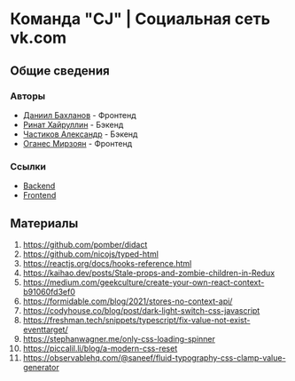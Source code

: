 # Команда "CJ" | Социальная сеть vk.com

## Общие сведения

### Авторы

- [Даниил Бахланов](https://github.com/Similization) - Фронтенд
- [Ринат Хайруллин](https://github.com/rinatkh) - Бэкенд
- [Частиков Александр](https://github.com/papazloynt) - Бэкенд
- [Оганес Мирзоян](https://github.com/senago) - Фронтенд

### Ссылки

- [Backend](https://github.com/go-park-mail-ru/2022_1_CJ)
- [Frontend](https://github.com/frontend-park-mail-ru/2022_1_CJ)

## Материалы

1. https://github.com/pomber/didact
2. https://github.com/nicojs/typed-html
3. https://reactjs.org/docs/hooks-reference.html
4. https://kaihao.dev/posts/Stale-props-and-zombie-children-in-Redux
5. https://medium.com/geekculture/create-your-own-react-context-b91060fd3ef0
6. https://formidable.com/blog/2021/stores-no-context-api/
7. https://codyhouse.co/blog/post/dark-light-switch-css-javascript
8. https://freshman.tech/snippets/typescript/fix-value-not-exist-eventtarget/
9. https://stephanwagner.me/only-css-loading-spinner
10. https://piccalil.li/blog/a-modern-css-reset
11. https://observablehq.com/@saneef/fluid-typography-css-clamp-value-generator
